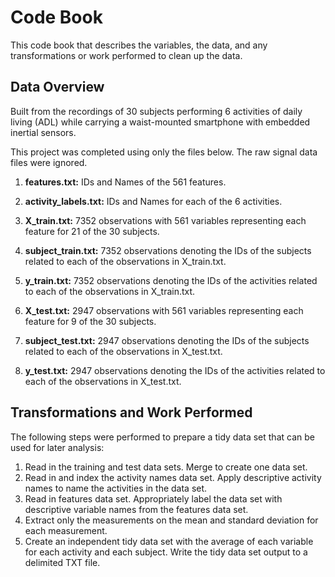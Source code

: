 # Code Book
This code book that describes the variables, the data, and any transformations or work performed to clean up the data.


## Data Overview
Built from the recordings of 30 subjects performing 6 activities of daily living (ADL) while carrying a waist-mounted smartphone with embedded inertial sensors.


This project was completed using only the files below.  The raw signal data files were ignored.

1. **features.txt:** IDs and Names of the 561 features.

2. **activity_labels.txt:** IDs and Names for each of the 6 activities.

3. **X_train.txt:** 7352 observations with 561 variables representing each feature for 21 of the 30 subjects.

4. **subject_train.txt:** 7352 observations denoting the IDs of the subjects related to each of the observations in X_train.txt.

5. **y_train.txt:** 7352 observations denoting the IDs of the activities related to each of the observations in X_train.txt.

6. **X_test.txt:** 2947 observations with 561 variables representing each feature for 9 of the 30 subjects.

7. **subject_test.txt:** 2947 observations denoting the IDs of the subjects related to each of the observations in X_test.txt.

8. **y_test.txt:** 2947 observations denoting the IDs of the activities related to each of the observations in X_test.txt.


## Transformations and Work Performed
The following steps were performed to prepare a tidy data set that can be used for later analysis:
1. Read in the training and test data sets.  Merge to create one data set.
2. Read in and index the activity names data set.  Apply descriptive activity names to name the activities in the data set.
3. Read in features data set.  Appropriately label the data set with descriptive variable names from the features data set.
4. Extract only the measurements on the mean and standard deviation for each measurement.
5. Create an independent tidy data set with the average of each variable for each activity and each subject.  Write the tidy data set output to a delimited TXT file.
